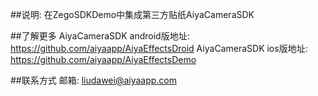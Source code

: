 ##说明:
在ZegoSDKDemo中集成第三方贴纸AiyaCameraSDK

##了解更多
AiyaCameraSDK android版地址: https://github.com/aiyaapp/AiyaEffectsDroid
AiyaCameraSDK ios版地址: https://github.com/aiyaapp/AiyaEffectsDemo

##联系方式
邮箱: liudawei@aiyaapp.com